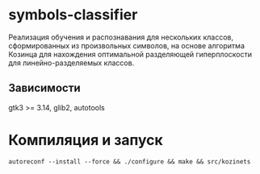 # symbols-classifier
Реализация обучения и распознавания для нескольких классов, сформированных из произвольных символов, на основе алгоритма Козинца для нахождения оптимальной разделяющей гиперплоскости для линейно-разделяемых классов.

## Зависимости
gtk3 >= 3.14, glib2, autotools

# Компиляция и запуск
``` autoreconf --install --force && ./configure && make && src/kozinets ```
